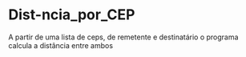 # Dist-ncia_por_CEP
A partir de uma lista de ceps, de remetente e destinatário o programa calcula a distância entre ambos

